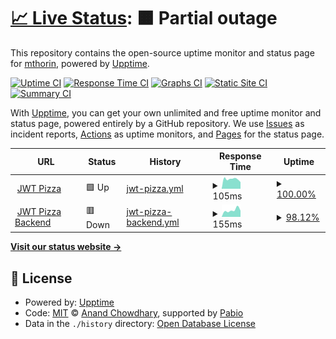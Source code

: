 # [📈 Live Status](https://pizza-status.tictactoevs.click): <!--live status--> **🟧 Partial outage**

This repository contains the open-source uptime monitor and status page for [mthorin](https://pizza-status.tictactoevs.click), powered by [Upptime](https://github.com/upptime/upptime).

[![Uptime CI](https://github.com/mthorin/jwt-pizza-upptime/workflows/Uptime%20CI/badge.svg)](https://github.com/mthorin/jwt-pizza-upptime/actions?query=workflow%3A%22Uptime+CI%22)
[![Response Time CI](https://github.com/mthorin/jwt-pizza-upptime/workflows/Response%20Time%20CI/badge.svg)](https://github.com/mthorin/jwt-pizza-upptime/actions?query=workflow%3A%22Response+Time+CI%22)
[![Graphs CI](https://github.com/mthorin/jwt-pizza-upptime/workflows/Graphs%20CI/badge.svg)](https://github.com/mthorin/jwt-pizza-upptime/actions?query=workflow%3A%22Graphs+CI%22)
[![Static Site CI](https://github.com/mthorin/jwt-pizza-upptime/workflows/Static%20Site%20CI/badge.svg)](https://github.com/mthorin/jwt-pizza-upptime/actions?query=workflow%3A%22Static+Site+CI%22)
[![Summary CI](https://github.com/mthorin/jwt-pizza-upptime/workflows/Summary%20CI/badge.svg)](https://github.com/mthorin/jwt-pizza-upptime/actions?query=workflow%3A%22Summary+CI%22)

With [Upptime](https://upptime.js.org), you can get your own unlimited and free uptime monitor and status page, powered entirely by a GitHub repository. We use [Issues](https://github.com/mthorin/jwt-pizza-upptime/issues) as incident reports, [Actions](https://github.com/mthorin/jwt-pizza-upptime/actions) as uptime monitors, and [Pages](https://pizza-status.tictactoevs.click) for the status page.

<!--start: status pages-->
<!-- This summary is generated by Upptime (https://github.com/upptime/upptime) -->
<!-- Do not edit this manually, your changes will be overwritten -->
<!-- prettier-ignore -->
| URL | Status | History | Response Time | Uptime |
| --- | ------ | ------- | ------------- | ------ |
| <img alt="" src="https://icons.duckduckgo.com/ip3/pizza.tictactoevs.click.ico" height="13"> [JWT Pizza](https://pizza.tictactoevs.click) | 🟩 Up | [jwt-pizza.yml](https://github.com/mthorin/jwt-pizza-upptime/commits/HEAD/history/jwt-pizza.yml) | <details><summary><img alt="Response time graph" src="./graphs/jwt-pizza/response-time-week.png" height="20"> 105ms</summary><br><a href="https://pizza-status.tictactoevs.click/history/jwt-pizza"><img alt="Response time 136" src="https://img.shields.io/endpoint?url=https%3A%2F%2Fraw.githubusercontent.com%2Fmthorin%2Fjwt-pizza-upptime%2FHEAD%2Fapi%2Fjwt-pizza%2Fresponse-time.json"></a><br><a href="https://pizza-status.tictactoevs.click/history/jwt-pizza"><img alt="24-hour response time 73" src="https://img.shields.io/endpoint?url=https%3A%2F%2Fraw.githubusercontent.com%2Fmthorin%2Fjwt-pizza-upptime%2FHEAD%2Fapi%2Fjwt-pizza%2Fresponse-time-day.json"></a><br><a href="https://pizza-status.tictactoevs.click/history/jwt-pizza"><img alt="7-day response time 105" src="https://img.shields.io/endpoint?url=https%3A%2F%2Fraw.githubusercontent.com%2Fmthorin%2Fjwt-pizza-upptime%2FHEAD%2Fapi%2Fjwt-pizza%2Fresponse-time-week.json"></a><br><a href="https://pizza-status.tictactoevs.click/history/jwt-pizza"><img alt="30-day response time 136" src="https://img.shields.io/endpoint?url=https%3A%2F%2Fraw.githubusercontent.com%2Fmthorin%2Fjwt-pizza-upptime%2FHEAD%2Fapi%2Fjwt-pizza%2Fresponse-time-month.json"></a><br><a href="https://pizza-status.tictactoevs.click/history/jwt-pizza"><img alt="1-year response time 136" src="https://img.shields.io/endpoint?url=https%3A%2F%2Fraw.githubusercontent.com%2Fmthorin%2Fjwt-pizza-upptime%2FHEAD%2Fapi%2Fjwt-pizza%2Fresponse-time-year.json"></a></details> | <details><summary><a href="https://pizza-status.tictactoevs.click/history/jwt-pizza">100.00%</a></summary><a href="https://pizza-status.tictactoevs.click/history/jwt-pizza"><img alt="All-time uptime 100.00%" src="https://img.shields.io/endpoint?url=https%3A%2F%2Fraw.githubusercontent.com%2Fmthorin%2Fjwt-pizza-upptime%2FHEAD%2Fapi%2Fjwt-pizza%2Fuptime.json"></a><br><a href="https://pizza-status.tictactoevs.click/history/jwt-pizza"><img alt="24-hour uptime 100.00%" src="https://img.shields.io/endpoint?url=https%3A%2F%2Fraw.githubusercontent.com%2Fmthorin%2Fjwt-pizza-upptime%2FHEAD%2Fapi%2Fjwt-pizza%2Fuptime-day.json"></a><br><a href="https://pizza-status.tictactoevs.click/history/jwt-pizza"><img alt="7-day uptime 100.00%" src="https://img.shields.io/endpoint?url=https%3A%2F%2Fraw.githubusercontent.com%2Fmthorin%2Fjwt-pizza-upptime%2FHEAD%2Fapi%2Fjwt-pizza%2Fuptime-week.json"></a><br><a href="https://pizza-status.tictactoevs.click/history/jwt-pizza"><img alt="30-day uptime 100.00%" src="https://img.shields.io/endpoint?url=https%3A%2F%2Fraw.githubusercontent.com%2Fmthorin%2Fjwt-pizza-upptime%2FHEAD%2Fapi%2Fjwt-pizza%2Fuptime-month.json"></a><br><a href="https://pizza-status.tictactoevs.click/history/jwt-pizza"><img alt="1-year uptime 100.00%" src="https://img.shields.io/endpoint?url=https%3A%2F%2Fraw.githubusercontent.com%2Fmthorin%2Fjwt-pizza-upptime%2FHEAD%2Fapi%2Fjwt-pizza%2Fuptime-year.json"></a></details>
| <img alt="" src="https://icons.duckduckgo.com/ip3/pizza-service.tictactoevs.click.ico" height="13"> [JWT Pizza Backend](https://pizza-service.tictactoevs.click) | 🟥 Down | [jwt-pizza-backend.yml](https://github.com/mthorin/jwt-pizza-upptime/commits/HEAD/history/jwt-pizza-backend.yml) | <details><summary><img alt="Response time graph" src="./graphs/jwt-pizza-backend/response-time-week.png" height="20"> 155ms</summary><br><a href="https://pizza-status.tictactoevs.click/history/jwt-pizza-backend"><img alt="Response time 174" src="https://img.shields.io/endpoint?url=https%3A%2F%2Fraw.githubusercontent.com%2Fmthorin%2Fjwt-pizza-upptime%2FHEAD%2Fapi%2Fjwt-pizza-backend%2Fresponse-time.json"></a><br><a href="https://pizza-status.tictactoevs.click/history/jwt-pizza-backend"><img alt="24-hour response time 0" src="https://img.shields.io/endpoint?url=https%3A%2F%2Fraw.githubusercontent.com%2Fmthorin%2Fjwt-pizza-upptime%2FHEAD%2Fapi%2Fjwt-pizza-backend%2Fresponse-time-day.json"></a><br><a href="https://pizza-status.tictactoevs.click/history/jwt-pizza-backend"><img alt="7-day response time 155" src="https://img.shields.io/endpoint?url=https%3A%2F%2Fraw.githubusercontent.com%2Fmthorin%2Fjwt-pizza-upptime%2FHEAD%2Fapi%2Fjwt-pizza-backend%2Fresponse-time-week.json"></a><br><a href="https://pizza-status.tictactoevs.click/history/jwt-pizza-backend"><img alt="30-day response time 174" src="https://img.shields.io/endpoint?url=https%3A%2F%2Fraw.githubusercontent.com%2Fmthorin%2Fjwt-pizza-upptime%2FHEAD%2Fapi%2Fjwt-pizza-backend%2Fresponse-time-month.json"></a><br><a href="https://pizza-status.tictactoevs.click/history/jwt-pizza-backend"><img alt="1-year response time 174" src="https://img.shields.io/endpoint?url=https%3A%2F%2Fraw.githubusercontent.com%2Fmthorin%2Fjwt-pizza-upptime%2FHEAD%2Fapi%2Fjwt-pizza-backend%2Fresponse-time-year.json"></a></details> | <details><summary><a href="https://pizza-status.tictactoevs.click/history/jwt-pizza-backend">98.12%</a></summary><a href="https://pizza-status.tictactoevs.click/history/jwt-pizza-backend"><img alt="All-time uptime 99.31%" src="https://img.shields.io/endpoint?url=https%3A%2F%2Fraw.githubusercontent.com%2Fmthorin%2Fjwt-pizza-upptime%2FHEAD%2Fapi%2Fjwt-pizza-backend%2Fuptime.json"></a><br><a href="https://pizza-status.tictactoevs.click/history/jwt-pizza-backend"><img alt="24-hour uptime 86.82%" src="https://img.shields.io/endpoint?url=https%3A%2F%2Fraw.githubusercontent.com%2Fmthorin%2Fjwt-pizza-upptime%2FHEAD%2Fapi%2Fjwt-pizza-backend%2Fuptime-day.json"></a><br><a href="https://pizza-status.tictactoevs.click/history/jwt-pizza-backend"><img alt="7-day uptime 98.12%" src="https://img.shields.io/endpoint?url=https%3A%2F%2Fraw.githubusercontent.com%2Fmthorin%2Fjwt-pizza-upptime%2FHEAD%2Fapi%2Fjwt-pizza-backend%2Fuptime-week.json"></a><br><a href="https://pizza-status.tictactoevs.click/history/jwt-pizza-backend"><img alt="30-day uptime 99.31%" src="https://img.shields.io/endpoint?url=https%3A%2F%2Fraw.githubusercontent.com%2Fmthorin%2Fjwt-pizza-upptime%2FHEAD%2Fapi%2Fjwt-pizza-backend%2Fuptime-month.json"></a><br><a href="https://pizza-status.tictactoevs.click/history/jwt-pizza-backend"><img alt="1-year uptime 99.31%" src="https://img.shields.io/endpoint?url=https%3A%2F%2Fraw.githubusercontent.com%2Fmthorin%2Fjwt-pizza-upptime%2FHEAD%2Fapi%2Fjwt-pizza-backend%2Fuptime-year.json"></a></details>

<!--end: status pages-->

[**Visit our status website →**](https://pizza-status.tictactoevs.click)

## 📄 License

- Powered by: [Upptime](https://github.com/upptime/upptime)
- Code: [MIT](./LICENSE) © [Anand Chowdhary](https://anandchowdhary.com), supported by [Pabio](https://pabio.com)
- Data in the `./history` directory: [Open Database License](https://opendatacommons.org/licenses/odbl/1-0/)
